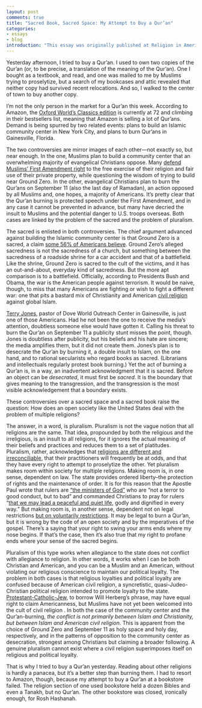```yaml
---
layout: post 
comments: true
title: "Sacred Book, Sacred Space: My Attempt to Buy a Qur’an" 
categories:
- essays
- blog
introduction: "This essay was originally published at Religion in America."
---
```


Yesterday afternoon, I tried to buy a Qur’an. I used to own two copies
of the Qur’an (or, to be precise, a translation of the meaning of the
Qur’an). One I bought as a textbook, and read, and one was mailed to me
by Muslims trying to proselytize, but a search of my bookcases and attic
revealed that neither copy had survived recent relocations. And so, I
walked to the center of town to buy another copy.

<!--more-->

I’m not the only person in the market for a Qur’an this week. According
to Amazon, the [Oxford World’s Classics
edition](http://www.amazon.com/Quran-Oxford-Worlds-Classics/dp/0199535957/ref=sr_1_1?ie=UTF8&s=books&qid=1284135285&sr=8-1)
is currently at 72 and climbing in their bestsellers list, meaning that
Amazon is selling a lot of Qur’ans. Demand is being spurred by two
related events: plans to build an Islamic community center in New York
City, and plans to burn Qur’ans in Gainesville, Florida.

The two controversies are mirror images of each other—not exactly so,
but near enough. In the one, Muslims plan to build a community center
that an overwhelming majority of evangelical Christians oppose. Many
[defend Muslims’ First Amendment
right](http://religioninamerica.org/2010/08/10/religious-liberty-and-the-islamic-community-center/)
to the free exercise of their religion and fair use of their private
property, while questioning the wisdom of trying to build near Ground
Zero. In the other, evangelical Christians plan to burn the Qur’ans on
September 11 (also the last day of Ramadan), an action opposed by all
Muslims and, one hopes, a majority of Americans. It’s pretty clear that
the Qur’an burning is protected speech under the First Amendment, and in
any case it cannot be prevented in advance, but many have decried the
insult to Muslims and the potential danger to U.S. troops overseas. Both
cases are linked by the problem of the sacred and the problem of
pluralism.

The sacred is enlisted in both controversies. The chief argument
advanced against building the Islamic community center is that Ground
Zero is a sacred, a claim [some 56% of Americans
believe](http://www.publicreligion.org/research/?id=358). Ground Zero’s
alleged sacredness is not the sacredness of a church, but something
between the sacredness of a roadside shrine for a car accident and that
of a battlefield. Like the shrine, Ground Zero is sacred to the cult of
the victims, and it has an out-and-about, everyday kind of sacredness.
But the more apt comparison is to a battlefield. Officially, according
to Presidents Bush and Obama, the war is the American people against
terrorism. It would be naive, though, to miss that many Americans are
fighting or wish to fight a different war: one that pits a bastard mix
of Christianity and American [civil
religion](http://en.wikipedia.org/wiki/Civil_religion) against global
Islam.

[Terry
Jones](http://onfaith.washingtonpost.com/onfaith/panelists/sally_quinn/2010/09/the_notorious_pastor_terry_jones.html),
pastor of Dove World Outreach Center in Gainesville, is just one of
those Americans. Had he not been the one to receive the media’s
attention, doubtless someone else would have gotten it. Calling his
threat to burn the Qur’an on September 11 a publicity stunt misses the
point, though. Jones is doubtless after publicity, but his beliefs and
his hate are sincere; the media amplifies them, but it did not create
them. Jones’s plan is to desecrate the Qur’an by burning it, a double
insult to Islam, on the one hand, and to rational secularists who regard
books as sacred. (Librarians and intellectuals regularly protest book
burning.) Yet the act of burning a Qur’an is, in a way, an inadvertent
acknowledgment that it is sacred. Before an object can be *desecrated*,
it must first be *sacred*. It is the boundary that gives meaning to the
transgression, and the transgression is the most visible acknowledgement
that a boundary exists.

These controversies over a sacred space and a sacred book raise the
question: How does an open society like the United States deal with the
problem of multiple religions?

The answer, in a word, is pluralism. Pluralism is not the vague notion
that all religions are the same. That idea, propounded by both the
religious and the irreligious, is an insult to all religions, for it
ignores the actual meaning of their beliefs and practices and reduces
them to a set of platitudes. Pluralism, rather, acknowledges that
[religions are different and
irreconciliable](http://www.amazon.com/God-Not-One-World-Differences/dp/006157127X/ref=sr_1_1?ie=UTF8&s=books&qid=1284135641&sr=8-1),
that their practitioners will frequently be at odds, and that they have
every right to attempt to proselytize the other. Yet pluralism makes
room within society for multiple religions. Making room is, in one
sense, dependent on law. The state provides ordered liberty–the
protection of rights and the maintenance of order. It is for this reason
that the Apostle Paul wrote that rulers are [“the ministers of
God”](http://www.esvonline.org/Rom+13/) who are “not a terror to good
conduct, but to bad” and commanded Christians to pray for rulers “[that
we may lead a peaceful and quiet
life](http://www.esvonline.org/1%20Timothy%202/), godly and dignified in
every way.” But making room is, in another sense, dependent not on legal
restrictions [but on voluntarily
restrictions](http://www.usatoday.com/news/opinion/forum/2010-09-09-kidd09_ST_N.htm?loc=interstitialskip).
It may be legal to burn a Qur’an, but it is wrong by the code of an open
society and by the imperatives of the gospel. There’s a saying that your
right to swing your arms ends where my nose begins. If that’s the case,
then it’s also true that my right to profane ends where your sense of
the sacred begins.

Pluralism of this type works when allegiance to the state does not
conflict with allegiance to religion. In other words, it works when I
can be both Christian and American, and you can be a Muslim and an
American, without violating our religious conscience to maintain our
political loyalty. The problem in both cases is that religious loyalties
and political loyalty are confused because of American civil religion, a
syncretistic, quasi-Judeo-Christian political religion intended to
promote loyalty to the state.
[Protestant-Catholic-Jew](http://en.wikipedia.org/wiki/Will_Herberg#Protestant.2C_Catholic.2C_Jew),
to borrow Will Herberg’s phrase, may have equal right to claim
Americanness, but Muslims have not yet been welcomed into the cult of
civil religion . In both the case of the community center and the
Qur’an-burning, *the conflict is not primarily between Islam and
Christianity, but between Islam and American civil religion*. This is
apparent from the choice of Ground Zero and September 11 as holy space
and holy day, respectively, and in the patterns of opposition to the
community center as desecration, strongest among Christians but claiming
a broader following. A genuine pluralism cannot exist where a civil
religion superimposes itself on religious and political loyalty.

That is why I tried to buy a Qur’an yesterday. Reading about other
religions is hardly a panacea, but it’s a better step than burning them.
I had to resort to Amazon, though, because my attempt to buy a Qur’an at
a bookstore failed. The religion section of one used bookstore held a
dozen Bibles and even a Tanakh, but no Qur’an. The other bookstore was
closed, ironically enough, for Rosh Hashanah.
